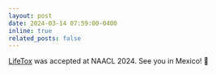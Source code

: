 ```yaml
---
layout: post
date: 2024-03-14 07:59:00-0400
inline: true
related_posts: false
---
```


[LifeTox](https://arxiv.org/pdf/2311.09585.pdf) was accepted at NAACL 2024. See you in Mexico! 🌮
